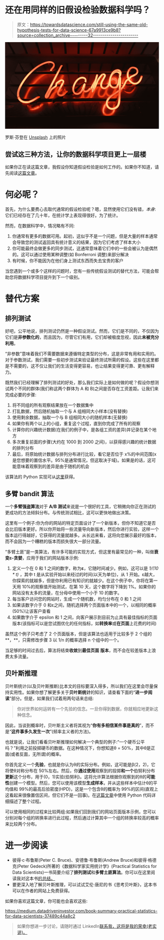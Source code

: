 # 还在用同样的旧假设检验数据科学吗？

> 原文：<https://towardsdatascience.com/still-using-the-same-old-hypothesis-tests-for-data-science-67a9913ce9b8?source=collection_archive---------32----------------------->

![](img/95548f26dcd77157d92b36f5324450c1.png)

罗斯·芬登在 [Unsplash](https://unsplash.com?utm_source=medium&utm_medium=referral) 上的照片

## 尝试这三种方法，让你的数据科学项目更上一层楼

如果你正在读这篇文章，我假设你知道假设检验是如何工作的。如果你不知道，请先阅读[这篇文章](/hypothesis-testing-a23852264d09)。

# 何必呢？

首先，为什么要费心去取代通常的假设检验呢？嗯，显然使用它们没有错，*本身*:它们已经存在了几十年，在统计学上表现得很好。为了统计。

然而，在数据科学中，情况略有不同:

1.  你通常有更多的数据可用。起初，这似乎不是一个问题，但是大量的样本通常会导致您的测试返回具有统计意义的结果，因为它们考虑了样本大小
2.  你可能最终会做更多的同步测试，这通常意味着它们中的一些会被认为是偶然的。这可以通过使用某种调整(如 Bonferroni 调整)来部分解决
3.  有时候，你不能因为在他们身上测试东西而失去宝贵的客户

当您遇到一个或多个这样的问题时，您有一些传统假设测试的替代方法，可能会帮助您将数据科学项目提升到下一个级别。

# 替代方案

## 排列测试

好吧，公平地说，排列测试仍然是一种假设测试。然而，它们是不同的，不仅因为它们是**非参数化的**，而且因为，尽管它们有用，它们却被极度忽视，因此**未被充分利用**。

“非参数”意味着我们不需要数据来遵循特定类型的分布，这是非常有用和实用的。对于参数测试，我们需要一些初步测试来验证最终测试所需的假设。这些在这里都是不需要的，这不仅让我们的生活变得更容易，也让结果变得更可靠、更有解释力。

既然我们已经理解了排列测试的好处，那么我们实际上是如何做的呢？假设你想测试两个不同的群体(我们称这两个群体为 A 和 B)之间是否存在工资差距。让我们来完成必要的步骤:

1.  将不同组的所有观察结果放在一个数据集中
2.  打乱数据，然后随机抽取一个与 A 组相同大小样本(没有替换)
3.  使用剩余数据，抽取一个与 B 组相同大小的随机样本(无替换)
4.  如果你有两个以上的小组，重复这个过程，直到你完成了所有的观察
5.  计算你的兴趣统计数据(在我们的例子中，是各组工资的差异)并记录在某个地方
6.  多次重复前面的步骤(大约在 1000 到 2000 之间)，以获得感兴趣的统计数据的排列分布
7.  最后，将原始统计数据与排列分布进行比较，看它是否位于 x%的中间范围(x 是您想要的置信水平。95%是通常情况，但这取决于域)。如果是的话，这可能意味着观察到的差异是由于随机的机会

该算法的 Python 实现可从[这里](http://rasbt.github.io/mlxtend/user_guide/evaluate/permutation_test/)获得。

## 多臂 bandit 算法

一个**多臂强盗算法**对于 **A/B 测试**来说是一个很好的工具，它稍微向你正在测试的更成功的方法倾斜分布。与传统测试相比，这可以更快地做出决策。

这里有一个例子:你为你的网站的特定页面设计了一个新版本，但你不知道它是否会比旧版本更好。所以你开始将一些流量导向新版本，然后你进行实验，这样一个版本运行得越好，它获得的流量就越多。从长远来看，这将向您展示最好的版本，而不会因为一个糟糕的版本而损失很大一部分流量。

“多臂土匪”是一类算法，有许多可能的实现方式，但这里有最常见的一种，叫做**衰变ε-贪婪**，应用于我们的网站版本示例:

1.  定义一个在 0 和 1 之间的数字，称为**ε**，它随时间减少。例如，这可以是 *1/(10 * t)* ，其中 t 是从实验开始以来经过的时间(以天为单位)，从 1 开始。ε越大，你探索的就越多，但是你利用已有知识的就越少。在这个例子中，你将在第一天用 10%的观察值开始测试，在第 10 天，这个数字将下降到 1%。如果你的网站没有太多的流量，在分母中使用一个小于 10 的数字。
2.  每当客户访问您的网站时，生成一个随机数，均匀分布在 0 和 1 之间
3.  如果该数字介于 0 和ε之间，随机选择两个页面版本中的一个，以相同的概率(50%)让该客户查看
4.  如果数字介于 epsilon 和 1 之间，向客户展示到目前为止具有最佳指标的页面版本(该指标可以是您试图优化的任何指标，如**转换率**或**在页面**上花费的时间)

虽然这个例子只考虑了 2 个页面版本，但是该算法也适用于比较多于 2 个组的**，**，只需修改步骤 3 以 1/n 的概率选择 n 个组中的一个。

当足够的时间过去后，算法将结束**收敛**到**最佳页面** **版本**，而不会在较差版本上浪费太多流量。

## 贝叶斯推理

贝叶斯统计(以及贝叶斯推断)比本文的目标要深入得多，所以我们在这里会尽量保持实用性。如果你想了解更多关于**贝叶斯统计**的知识，请查看下面的“**进一步阅读**”部分。但是，如果我们试着用两句话来总结:

> 你对世界如何运转有一个先验的信念。一旦你得到数据，你就相应地更新这种信念。

因此，当谈到概率时，贝叶斯主义者将其视为“**你有多相信某件事是真的**”，而不是“**这件事多久发生一次**”(频率主义者的方法)。

也就是说，让我们看看贝叶斯推理如何解决一个典型的例子:“一个硬币公平吗？”利用之前投掷硬币的数据。在这种情况下，你想知道θ = 50%，其中θ是正面(或者反面，无所谓)的概率。

你首先定义一个**先验**，也就是你认为θ的实际分布。例如，这可能是β(2，2)，它将使θ对称分布在 50%左右。然后，你**通过使用**观察到的投掷**和一个**伯努利分布**更新**这个分布，用于(0，1)实验(伯努利)。这将允许算法根据你观察到的θ的**可能性**创建一个模型。然后，您可以使用该模型**生成样本**，并从这些样本中估计θ的平均值和 99%的最高后验密度(HPD)，这是一个包含θ的概率为 99%的区间(直观上这看起来很像置信区间，但它们不是一回事)。在[这篇文章](/conducting-bayesian-inference-in-python-using-pymc3-d407f8d934a5)中使用 Python 代码详细描述了整个过程。

可以使用相同的过程来比较两组:如果我们回到我们的网站页面版本示例，您可以分别对每个组的转换率进行此过程，然后通过计算其中一个组的转换率较高的概率来比较两个分布。

# 进一步阅读

*   彼得·c·布鲁斯(Peter C. Bruce)、安德鲁·布鲁斯(Andrew Bruce)和彼得·格德克(Peter Gedeck)所著的《数据科学家实用统计学》(Practical Statistics for Data Scientists)一书简要介绍了**排列测试**和**多臂土匪算法**。你可以在这里阅读我对这本书[的总结。](https://medium.datadriveninvestor.com/book-summary-practical-statistics-for-data-scientists-37489c44a8c2)
*   要更深入地了解贝叶斯推理，可以试试艾伦·唐尼的书《思考贝叶斯》，这本书可以在作者的网站上免费获得。

如果你喜欢这篇文章，你可能也会喜欢这些:

</sampling-methods-for-data-science-ddfeb5b3c8ed>  <https://medium.datadriveninvestor.com/book-summary-practical-statistics-for-data-scientists-37489c44a8c2>  </hypothesis-testing-a23852264d09>  

> 如果你想进一步讨论，请随时通过 LinkedIn[联系我，这将是我的荣幸(老实说)。](https://www.linkedin.com/in/melloarthur/)